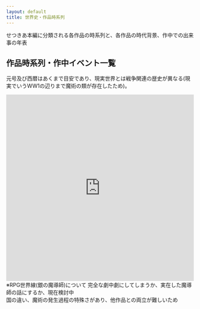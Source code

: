 ```yaml
---
layout: default
title: 世界史・作品時系列
---
```

せつきあ本編に分類される各作品の時系列と、各作品の時代背景、作中での出来事の年表

## 作品時系列・作中イベント一覧
元号及び西暦はあくまで目安であり、現実世界とは戦争関連の歴史が異なる(現実でいうWW1の辺りまで魔術の類が存在したため)。<br>

<iframe width="100%" height="500px" seamless frameborder='0' src="https://the-timeline.jp/timelines/1HdNbjc0stqZap4YImnLJlrfi2U4f6JhB7KKQLesO2sI?end=20820101102832&start=17741030095829"></iframe>

<br>
※RPG世界線(銀の魔導師)について
完全な劇中劇にしてしまうか、実在した魔導師の話にするか、現在検討中<br>
国の違い、魔術の発生過程の特殊さがあり、他作品との両立が難しいため